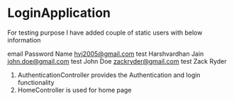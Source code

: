 # LoginApplication

For testing purpose I have added couple of static users with below information

email               Password    Name
hvj2005@gmail.com   test        Harshvardhan Jain
john.doe@gmail.com  test        John Doe
zackryder@gmail.com test        Zack Ryder

1. AuthenticationController provides the Authentication and login functionality
2. HomeController is used for home page
